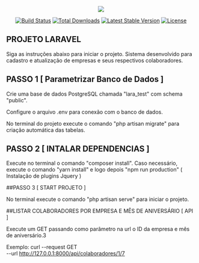 <p align="center"><img src="https://laravel.com/assets/img/components/logo-laravel.svg"></p>

<p align="center">
<a href="https://travis-ci.org/laravel/framework"><img src="https://travis-ci.org/laravel/framework.svg" alt="Build Status"></a>
<a href="https://packagist.org/packages/laravel/framework"><img src="https://poser.pugx.org/laravel/framework/d/total.svg" alt="Total Downloads"></a>
<a href="https://packagist.org/packages/laravel/framework"><img src="https://poser.pugx.org/laravel/framework/v/stable.svg" alt="Latest Stable Version"></a>
<a href="https://packagist.org/packages/laravel/framework"><img src="https://poser.pugx.org/laravel/framework/license.svg" alt="License"></a>
</p>

## PROJETO LARAVEL

Siga as instruções abaixo para iniciar o projeto. Sistema desenvolvido para cadastro e atualização de empresas e seus respectivos colaboradores.

## PASSO 1 [ Parametrizar Banco de Dados ]

Crie uma base de dados PostgreSQL chamada "lara_test" com schema "public".

Configure o arquivo .env para conexão com o banco de dados.

No terminal do projeto execute o comando "php artisan migrate" para criação automática das tabelas.

## PASSO 2 [ INTALAR DEPENDENCIAS ]

Execute no terminal o comando "composer install".
Caso necessário, execute o comando "yarn install" e logo depois "npm run production" ( Instalação de plugins Jquery ) 

##PASSO 3 [ START PROJETO ]

No terminal execute o comando "php artisan serve" para iniciar o projeto.

##LISTAR COLABORADORES POR EMPRESA E MÊS DE ANIVERSÁRIO [ API ]

Execute um GET passando como parâmetro na url o ID da empresa e mês de aniversário.3

Exemplo:
curl --request GET \
     --url http://127.0.0.1:8000/api/colaboradores/1/7
